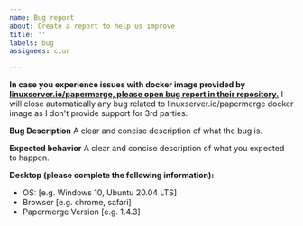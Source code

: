 ```yaml
---
name: Bug report
about: Create a report to help us improve
title: ''
labels: bug
assignees: ciur

---
```


**In case you experience issues with docker image provided by [linuxserver.io/papermerge, please open bug report in their repository.](https://github.com/linuxserver/docker-papermerge/issues)**
I will close automatically any bug related to linuxserver.io/papermerge docker image as I don't provide support for 3rd parties.

**Bug Description**
A clear and concise description of what the bug is.

**Expected behavior**
A clear and concise description of what you expected to happen.

**Desktop (please complete the following information):**
 - OS: [e.g. Windows 10, Ubuntu 20.04 LTS]
 - Browser [e.g. chrome, safari]
 - Papermerge Version [e.g. 1.4.3]
